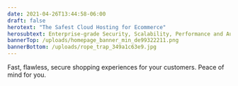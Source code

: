 ```yaml
---
date: 2021-04-26T13:44:58-06:00
draft: false
herotext: "The Safest Cloud Hosting for Ecommerce"
herosubtext: Enterprise-grade Security, Scalability, Performance and Automation for Global Brands
bannerTop: /uploads/homepage_banner_min_de99322211.png
bannerBottom: /uploads/rope_trap_349a1c63e9.jpg
---
```


Fast, flawless, secure shopping experiences for your customers. Peace of mind for you.